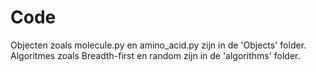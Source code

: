 # Code

Objecten zoals molecule.py en amino_acid.py zijn in de 'Objects' folder. Algoritmes zoals Breadth-first en random zijn in de 'algorithms' folder.
